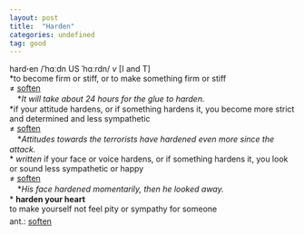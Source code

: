 ```yaml
---
layout: post
title:  "Harden"
categories: undefined
tag: good
---
```

<DIV style="MARGIN: 0px 0px 5px">hard<B>·</B>en /ˈhɑːdn US ˈhɑːrdn/ <I>v</I> [I and T] <BR>*to become firm or stiff, or to make something firm or stiff<BR>≠ <A href="{{ site.baseurl }}/soften"><U>soften</U></A><BR>　*<I>It will take about 24 hours for the glue to harden.</I><BR>*if your attitude hardens, or if something hardens it, you become more strict and determined and less sympathetic<BR>≠ <A href="{{ site.baseurl }}/soften"><U>soften</U></A><BR>　*<I>Attitudes towards the terrorists have hardened even more since the attack.</I><BR>* <I>written</I> if your face or voice hardens, or if something hardens it, you look or sound less sympathetic or happy<BR>≠ <A href="{{ site.baseurl }}/soften"><U>soften</U></A><BR>　*<I>His face hardened momentarily, then he looked away.</I><BR>* <B>harden your heart</B><BR>to make yourself not feel pity or sympathy for someone</DIV>
<DIV style="MARGIN: 0px 0px 5px">
<DIV style="MARGIN: 4px 0px">ant.: <A href="{{ site.baseurl }}/soften"><U>soften</U></A></DIV></DIV>

